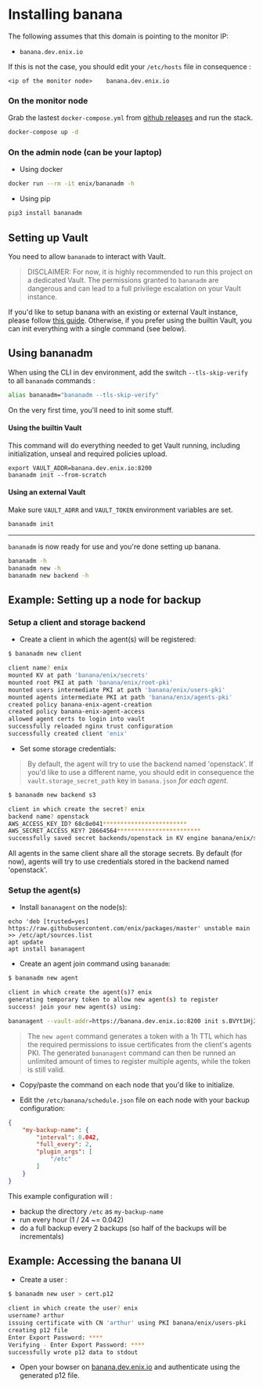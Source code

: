# Installing banana

The following assumes that this domain is pointing to the monitor IP:

* `banana.dev.enix.io`

If this is not the case, you should edit your `/etc/hosts` file in consequence :

```
<ip of the monitor node>	banana.dev.enix.io
```

### On the monitor node

Grab the lastest `docker-compose.yml` from [github releases](https://github.com/enix/banana/releases) and run the stack.

```bash
docker-compose up -d
```

### On the admin node (can be your laptop)

* Using docker

```bash
docker run --rm -it enix/bananadm -h
```

* Using pip

```bash
pip3 install bananadm
```

## Setting up Vault

You need to allow `bananadm` to interact with Vault.

> DISCLAIMER: For now, it is highly recommended to run this project on a dedicated Vault. The permissions granted to `bananadm` are dangerous and can lead to a full privilege escalation on your Vault instance.

If you'd like to setup banana with an existing or external Vault instance, please follow [this guide](SETUP_VAULT.md). Otherwise, if you prefer using the builtin Vault, you can init everything with a single command (see below).

## Using bananadm

When using the CLI in dev environment, add the switch `--tls-skip-verify` to all `bananadm` commands :

```bash
alias bananadm="bananadm --tls-skip-verify"
```

On the very first time, you'll need to init some stuff.

#### Using the builtin Vault

This command will do everything needed to get Vault running, including initialization, unseal and required policies upload.

```
export VAULT_ADDR=banana.dev.enix.io:8200
bananadm init --from-scratch
```

#### Using an external Vault

Make sure `VAULT_ADRR` and `VAULT_TOKEN` environment variables are set.

```bash
bananadm init
```

---

`bananadm` is now ready for use and you're done setting up banana.

```bash
bananadm -h
bananadm new -h
bananadm new backend -h
```

## Example: Setting up a node for backup

### Setup a client and storage backend

* Create a client in which the agent(s) will be registered:

```bash
$ bananadm new client

client name? enix
mounted KV at path 'banana/enix/secrets'
mounted root PKI at path 'banana/enix/root-pki'
mounted users intermediate PKI at path 'banana/enix/users-pki'
mounted agents intermediate PKI at path 'banana/enix/agents-pki'
created policy banana-enix-agent-creation
created policy banana-enix-agent-access
allowed agent certs to login into vault
successfully reloaded nginx trust configuration
successfully created client 'enix'
```

* Set some storage credentials:

> By default, the agent will try to use the backend named 'openstack'. If you'd like to use a different name, you should edit in consequence the `vault.storage_secret_path` key in `banana.json` _for each agent_.

```bash
$ bananadm new backend s3

client in which create the secret? enix
backend name? openstack
AWS_ACCESS_KEY_ID? 68c8e041************************
AWS_SECRET_ACCESS_KEY? 28664564************************
successfully saved secret backends/openstack in KV engine banana/enix/secrets
```

All agents in the same client share all the storage secrets. By default (for now), agents will try to use credentials stored in the backend named 'openstack'.

### Setup the agent(s)

* Install `bananagent` on the node(s):

```
echo 'deb [trusted=yes] https://raw.githubusercontent.com/enix/packages/master' unstable main >> /etc/apt/sources.list
apt update
apt install bananagent
```

* Create an agent join command using `bananadm`:

```bash
$ bananadm new agent

client in which create the agent(s)? enix
generating temporary token to allow new agent(s) to register
success! join your new agent(s) using:

bananagent --vault-addr=https://banana.dev.enix.io:8200 init s.BVYt1Hj3eLn6NDPS2fJIKzfO enix <agent name>
```

> The `new agent` command generates a token with a 1h TTL which has the required permissions to issue certificates from the client's agents PKI. The generated `bananagent` command can then be runned an unlimited amount of times to register multiple agents, while the token is still valid.

* Copy/paste the command on each node that you'd like to initialize.

* Edit the `/etc/banana/schedule.json` file on each node with your backup configuration:

```json
{
	"my-backup-name": {
		"interval": 0.042,
		"full_every": 2,
		"plugin_args": [
			"/etc"
		]
	}
}
```

This example configuration will :

* backup the directory `/etc` as `my-backup-name`
* run every hour (1 / 24 ~= 0.042)
* do a full backup every 2 backups (so half of the backups will be incrementals)

## Example: Accessing the banana UI

* Create a user :

```bash
$ bananadm new user > cert.p12

client in which create the user? enix
username? arthur
issuing certificate with CN 'arthur' using PKI banana/enix/users-pki
creating p12 file
Enter Export Password: ****
Verifying - Enter Export Password: ****
successfully wrote p12 data to stdout
```

* Open your bowser on [banana.dev.enix.io](https://banana.dev.enix.io) and authenticate using the generated p12 file.
